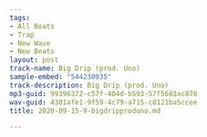 ```yaml
---
tags:
- All Beats
- Trap
- New Wave
- New Beats
layout: post
track-name: Big Drip (prod. Uno)
sample-embed: "544230935"
track-description: Big Drip (prod. Uno)
mp3-guid: 99396372-c57f-404d-b593-57f5683ac878
wav-guid: 4301afe1-9f59-4c79-a715-c8121ba5ccee
title: 2020-09-15-9-bigdripproduno.md

---
```

